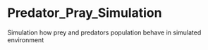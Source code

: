 # Predator_Pray_Simulation
Simulation how prey and predators population behave in simulated environment
